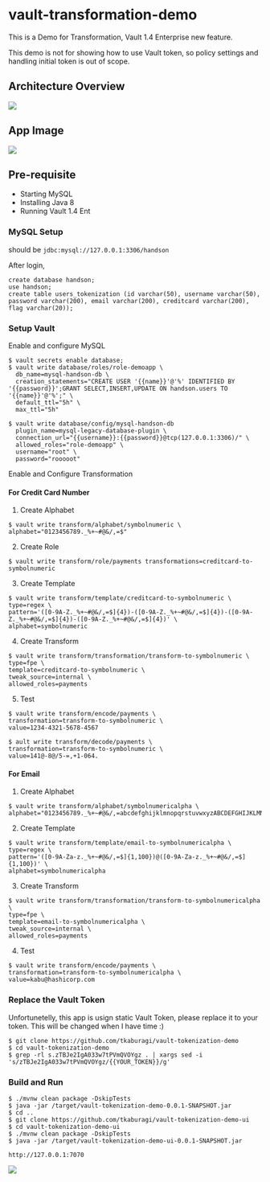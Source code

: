# vault-transformation-demo

This is a Demo for Transformation,  Vault 1.4 Enterprise new feature.

This demo is not for showing how to use Vault token, so policy settings and handling initial token is out of scope.

## Architecture Overview
<kbd>
  <img src="https://raw.githubusercontent.com/tkaburagi/vault-tokenization-demo/master/pic.png">
</kbd>

## App Image
<kbd>
  <img src="https://raw.githubusercontent.com/tkaburagi/vault-tokenization-demo/master/pic2.png">
</kbd>

## Pre-requisite

* Starting MySQL
* Installing Java 8
* Running Vault 1.4 Ent

### MySQL Setup

should be `jdbc:mysql://127.0.0.1:3306/handson`

After login,

```
create database handson;
use handson;
create table users_tokenization (id varchar(50), username varchar(50), password varchar(200), email varchar(200), creditcard varchar(200), flag varchar(20));
```

### Setup Vault

Enable and configure MySQL

```
$ vault secrets enable database;
$ vault write database/roles/role-demoapp \
  db_name=mysql-handson-db \
  creation_statements="CREATE USER '{{name}}'@'%' IDENTIFIED BY '{{password}}';GRANT SELECT,INSERT,UPDATE ON handson.users TO '{{name}}'@'%';" \
  default_ttl="5h" \
  max_ttl="5h"

$ vault write database/config/mysql-handson-db 
  plugin_name=mysql-legacy-database-plugin \
  connection_url="{{username}}:{{password}}@tcp(127.0.0.1:3306)/" \
  allowed_roles="role-demoapp" \
  username="root" \
  password="rooooot"
```

Enable and Configure Transformation

#### For Credit Card Number

1. Create Alphabet
```
$ vault write transform/alphabet/symbolnumeric \
alphabet="0123456789._%+~#@&/,=$"
```

2. Create Role
```
$ vault write transform/role/payments transformations=creditcard-to-symbolnumeric
```

3. Create Template
```
$ vault write transform/template/creditcard-to-symbolnumeric \
type=regex \
pattern='([0-9A-Z._%+~#@&/,=$]{4})-([0-9A-Z._%+~#@&/,=$]{4})-([0-9A-Z._%+~#@&/,=$]{4})-([0-9A-Z._%+~#@&/,=$]{4})' \
alphabet=symbolnumeric
```

4. Create Transform
```
$ vault write transform/transformation/transform-to-symbolnumeric \
type=fpe \
template=creditcard-to-symbolnumeric \
tweak_source=internal \
allowed_roles=payments
```

5. Test
```
$ vault write transform/encode/payments \
transformation=transform-to-symbolnumeric \
value=1234-4321-5678-4567

$ ault write transform/decode/payments \
transformation=transform-to-symbolnumeric \
value=141@-8@/5-=,+1-064.
```

#### For Email

1. Create Alphabet
```
$ vault write transform/alphabet/symbolnumericalpha \
alphabet="0123456789._%+~#@&/,=abcdefghijklmnopqrstuvwxyzABCDEFGHIJKLMNOPQRSTUVWXYZ"
```

2. Create Template
```
$ vault write transform/template/email-to-symbolnumericalpha \
type=regex \
pattern='([0-9A-Za-z._%+~#@&/,=$]{1,100})@([0-9A-Za-z._%+~#@&/,=$]{1,100})' \
alphabet=symbolnumericalpha
```

3. Create Transform
```
$ vault write transform/transformation/transform-to-symbolnumericalpha \
type=fpe \
template=email-to-symbolnumericalpha \
tweak_source=internal \
allowed_roles=payments
```

4. Test
```
$ vault write transform/encode/payments \
transformation=transform-to-symbolnumericalpha \
value=kabu@hashicorp.com
```

### Replace the Vault Token

Unfortunetelly, this app is usign static Vault Token, please replace it to your token. This will be changed when I have time :)

```
$ git clone https://github.com/tkaburagi/vault-tokenization-demo
$ cd vault-tokenization-demo
$ grep -rl s.zTBJe2IgA033w7tPVmQVOYgz . | xargs sed -i 's/zTBJe2IgA033w7tPVmQVOYgz/{{YOUR_TOKEN}}/g'
```

### Build and Run

```
$ ./mvnw clean package -DskipTests
$ java -jar /target/vault-tokenization-demo-0.0.1-SNAPSHOT.jar
$ cd ..
$ git clone https://github.com/tkaburagi/vault-tokenization-demo-ui
$ cd vault-tokenization-demo-ui 
$ ./mvnw clean package -DskipTests
$ java -jar /target/vault-tokenization-demo-ui-0.0.1-SNAPSHOT.jar
```

`http://127.0.0.1:7070`

<kbd>
  <img src="https://raw.githubusercontent.com/tkaburagi/vault-tokenization-demo/master/pic2.png">
</kbd>
